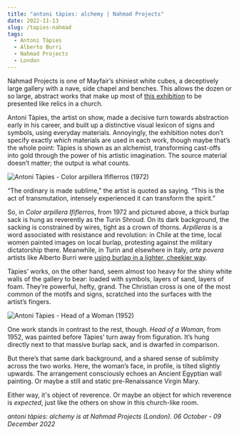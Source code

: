 ```yaml
---
title: "antoni tàpies: alchemy | Nahmad Projects"
date: 2022-11-13
slug: /tapies-nahmad
tags:
  - Antoni Tàpies
  - Alberto Burri
  - Nahmad Projects
  - London
---
```


Nahmad Projects is one of Mayfair’s shiniest white cubes, a deceptively large gallery with a nave, side chapel and benches. This allows the dozen or so large, abstract works that make up most of [this exhibition](https://nahmadprojects.com/exhibition/antoni-tapies-alchemy/) to be presented like relics in a church. 

Antoni Tàpies, the artist on show, made a decisive turn towards abstraction early in his career, and built up a distinctive visual lexicon of signs and symbols, using everyday materials. Annoyingly, the exhibition notes don’t specify exactly *which* materials are used in each work, though maybe that’s the whole point: Tàpies is shown as an alchemist, transforming cast-offs into gold through the power of his artistic imagination. The source material doesn’t matter; the output is what counts.

![Antoni Tàpies - Color arpillera Ififlerros (1972)](/tapies-nahmad-1.jpeg)

“The ordinary is made sublime,” the artist is quoted as saying. “This is the act of transmutation, intensely experienced it can transform the spirit.” 

So, in *Color arpillera Ififlerros*, from 1972 and pictured above, a thick burlap sack is hung as reverently as the Turin Shroud. On its dark background, the sacking is constrained by wires, tight as a crown of thorns. *Arpilleras* is a word associated with resistance and revolution: in Chile at the time, local women painted images on local burlap, protesting against the military dictatorship there. Meanwhile, in Turin and elsewhere in Italy, *arte povera* artists like Alberto Burri were [using burlap in a lighter, cheekier way](https://www.guggenheim.org/blogs/checklist/how-alberto-burri-brought-power-to-a-humble-everyday-fabric).

Tàpies’ works, on the other hand, seem almost too heavy for the shiny white walls of the gallery to bear: loaded with symbols, layers of sand, layers of foam. They’re powerful, hefty, grand. The Christian cross is one of the most common of the motifs and signs, scratched into the surfaces with the artist’s fingers. 

![Antoni Tàpies - Head of a Woman (1952)](/tapies-nahmad-2.jpeg)

One work stands in contrast to the rest, though. *Head of a Woman*, from 1952, was painted before Tàpies’ turn away from figuration. It’s hung directly next to that massive burlap sack, and is dwarfed in comparison.

But there’s that same dark background, and a shared sense of sublimity across the two works. Here, the woman’s face, in profile, is tilted slightly upwards. The arrangement consciously echoes an Ancient Egyptian wall painting. Or maybe a still and static pre-Renaissance Virgin Mary. 

Either way, it's object of reverence. Or maybe an object for which reverence is *expected*, just like the others on show in this church-like room.

*antoni tàpies: alchemy is at Nahmad Projects (London). 06 October - 09 December 2022*
